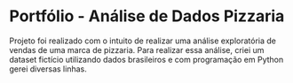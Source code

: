 # Portfólio - Análise de Dados Pizzaria
Projeto foi realizado com o intuito de realizar uma análise exploratória de vendas de uma marca de pizzaria.
Para realizar essa análise, criei um dataset fictício utilizando dados brasileiros e com programação em Python gerei diversas linhas.
